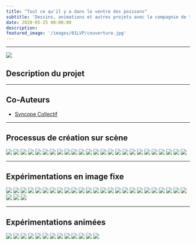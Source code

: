 ```yaml
---
title: "Tout ce qu'il y a dans le ventre des poissons"
subtitle: 'Dessins, animations et autres projets avec la compagnie de théâtre Syncope Collectif (2019/2020)'
date: 2020-05-25 00:00:00
description: 
featured_image: '/images/01LVP/couverture.jpg'
---
```


---

![](/images/01LVP/couverture.jpg)

## Description du projet


---

## Co-Auteurs
- [Syncope Collectif](https://www.facebook.com/SyncopeCollectif/)

---

## Processus de création sur scène
<div class="gallery" data-columns="5">
	<img src="/images/01LVP/galerie03/LVP(2).jpg">
	<img src="/images/01LVP/galerie03/LVP(3).jpg">
	<img src="/images/01LVP/galerie03/LVP(4).jpg">
	<img src="/images/01LVP/galerie03/LVP(5).jpg">
	<img src="/images/01LVP/galerie03/LVP(6).jpg">
	<img src="/images/01LVP/galerie03/LVP(7).jpg">
	<img src="/images/01LVP/galerie03/LVP(8).jpg">
	<img src="/images/01LVP/galerie03/LVP(9).jpg">
	<img src="/images/01LVP/galerie03/LVP(10).jpg">
	<img src="/images/01LVP/galerie03/LVP(11).jpg">
	<img src="/images/01LVP/galerie03/LVP(12).jpg">
	<img src="/images/01LVP/galerie03/LVP(13).jpg">
	<img src="/images/01LVP/galerie03/LVP(14).jpg">
	<img src="/images/01LVP/galerie03/LVP(15).jpg">
	<img src="/images/01LVP/galerie03/LVP(16).jpg">
	<img src="/images/01LVP/galerie03/LVP(17).jpg">
	<img src="/images/01LVP/galerie03/LVP(18).jpg">
	<img src="/images/01LVP/galerie03/LVP(19).jpg">
	<img src="/images/01LVP/galerie03/LVP(21).jpg">
	<img src="/images/01LVP/galerie03/LVP(22).jpg">
	<img src="/images/01LVP/galerie03/LVP(23).jpg">
	<img src="/images/01LVP/galerie03/LVP(24).jpg">
	<img src="/images/01LVP/galerie03/LVP(25).jpg">
	<img src="/images/01LVP/galerie03/LVP(26).jpg">
	<img src="/images/01LVP/galerie03/LVP(27).jpg">
</div>

---

## Expérimentations en image fixe

<div class="gallery" data-columns="5">
	<img src="/images/01LVP/galerie01/LVP(2).jpg">
	<img src="/images/01LVP/galerie01/LVP(3).jpg">
	<img src="/images/01LVP/galerie01/LVP(4).jpg">
	<img src="/images/01LVP/galerie01/LVP(5).jpg">
	<img src="/images/01LVP/galerie01/LVP(6).jpg">
	<img src="/images/01LVP/galerie01/LVP(7).jpg">
	<img src="/images/01LVP/galerie01/LVP(8).jpg">
	<img src="/images/01LVP/galerie01/LVP(9).jpg">
	<img src="/images/01LVP/galerie01/LVP(10).jpg">
	<img src="/images/01LVP/galerie01/LVP(11).jpg">
	<img src="/images/01LVP/galerie01/LVP(12).jpg">
	<img src="/images/01LVP/galerie01/LVP(13).jpg">
	<img src="/images/01LVP/galerie01/LVP(14).jpg">
	<img src="/images/01LVP/galerie01/LVP(15).jpg">
	<img src="/images/01LVP/galerie01/LVP(16).jpg">
	<img src="/images/01LVP/galerie01/LVP(17).jpg">
	<img src="/images/01LVP/galerie01/LVP(18).jpg">
	<img src="/images/01LVP/galerie01/LVP(19).jpg">
	<img src="/images/01LVP/galerie01/LVP(20).jpg">
	<img src="/images/01LVP/galerie01/LVP(21).jpg">
	<img src="/images/01LVP/galerie01/LVP(22).jpg">
	<img src="/images/01LVP/galerie01/LVP(23).jpg">
	<img src="/images/01LVP/galerie01/LVP(24).jpg">
	<img src="/images/01LVP/galerie01/LVP(25).jpg">
	<img src="/images/01LVP/galerie01/LVP(26).jpg">
	<img src="/images/01LVP/galerie01/LVP(27).jpg">
	<img src="/images/01LVP/galerie01/LVP(28).jpg">
	<img src="/images/01LVP/galerie01/LVP(29).jpg">
</div>

---

## Expérimentations animées

<div class="gallery" data-columns="6">
	<img src="/images/01LVP/galerie02/LVP01.gif">
	<img src="/images/01LVP/galerie02/LVP02.gif">
	<img src="/images/01LVP/galerie02/LVP03.gif">
	<img src="/images/01LVP/galerie02/LVP04.gif">
	<img src="/images/01LVP/galerie02/LVP06.gif">
	<img src="/images/01LVP/galerie02/LVP07.gif">
	<img src="/images/01LVP/galerie02/LVP08.gif">
	<img src="/images/01LVP/galerie02/LVP09.gif">
	<img src="/images/01LVP/galerie02/LVP10.gif">
	<img src="/images/01LVP/galerie02/LVP11.gif">
	<img src="/images/01LVP/galerie02/LVP12.gif">
	<img src="/images/01LVP/galerie02/LVP14.gif">
	<img src="/images/01LVP/galerie02/LVP15.gif">
</div>
